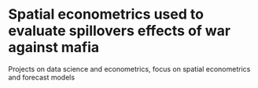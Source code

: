 # Spatial econometrics used to evaluate spillovers effects of war against mafia
Projects on data science and econometrics, focus on spatial econometrics and forecast models
